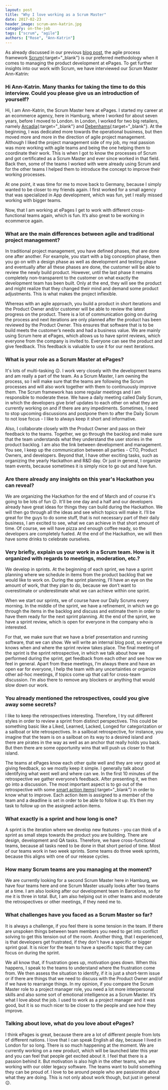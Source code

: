 ```yaml
---
layout: post
title: "Why I love working as a Scrum Master"
date: 2017-02-23
header_image: scrum-ann-katrin.jpg
category: on-the-job
tags: ["scrum", "agile"]
authors: ["Rose", "Ann-Katrin"]
---
```


As already discussed in our previous [blog post](/blog/methods-and-tools/getting-twice-the-things-done-in-half-the-time/), the agile process framework [Scrum](https://www.scrum.org/resources/what-is-scrum){:target="_blank"} is our preferred methodology when it comes to managing the product development at ePages.
To get further insights into our work with Scrum, we have interviewed our Scrum Master Ann-Katrin:

### Hi Ann-Katrin. Many thanks for taking the time to do this interview. Could you please give us an introduction of yourself?

Hi, I am Ann-Katrin, the Scrum Master here at ePages.
I started my career at an ecommerce agency, here in Hamburg, where I worked for about seven years, before I moved to London.
In London, I worked for two big retailers, namely [Arcadia](https://www.arcadiagroup.co.uk/){:target="_blank"} and [Debenhams](http://www.debenhams.com/){:target="_blank"}.
At the beginning, I was dedicated more towards the operational business, but then moved more and more in the direction of agile project management.
Although I liked the project management side of my job, my real passion was more working with agile teams and being the one helping them to coordinate their work.
This is when I got to know the processes of Scrum and got certificated as a Scrum Master and ever since worked in that field.
Back then, some of the teams I worked with were already using Scrum and for the other teams I helped them to introduce the concept to improve their working processes.

At one point, it was time for me to move back to Germany, because I simply wanted to be closer to my friends again.
I first worked for a small agency that was specialized in App development, which was fun, yet I really missed working with bigger teams.

Now, that I am working at ePages I get to work with different cross-functional teams again, which is fun.
It’s also great to be working in ecommerce again.

### What are the main differences between agile and traditional project management?

In traditional project management, you have defined phases, that are done one after another.
For example, you start with a big conception phase, then you go on with a design phase as well as development and testing phase and eventually after all these phases are done, the customer will be able to review the newly build product.
However, until the last phase it remains completely non-transparent to the customer on what exactly the development team has been built.
Only at the end, they will see the product and might realize that they changed their mind and demand some product adjustments.
This is what makes the project inflexible.

Whereas with an agile approach, you build a product in short iterations and the Product Owner and/or customer will be able to review the latest progress on the product.
There is a lot of communication going on during the process and next iterations are only planned after the product has been reviewed by the Product Owner.
This ensures that software that is to be build meets the customer’s needs and had a business value.
We are mainly using Scrum here at ePages, which allows us to have sprint reviews, which everyone from the company is invited to.
Everyone can see the product and give feedback.
This feedback is valuable to use it for our next iterations.

### What is your role as a Scrum Master at ePages?

It's lots of multi-tasking 😉.
I work very closely with the development teams and am really a part of the team.
As a Scrum Master, I am owning the process, so I will make sure that the teams are following the Scrum processes and will also work together with them to continuously improve them.
The Scrum framework has some regular meetings and I am responsible to moderate these.
We have a daily meeting called Daily Scrum, in which the developers give brief updates to each other on what they are currently working on and if there are any impediments.
Sometimes, I need to stop upcoming discussions and postpone them to after the Daily Scrum to not lose focus - I like to always keep it short and informative.

Also, I collaborate closely with the Product Owner and pass on their feedback to the teams.
Together, we go through the backlog and make sure that the team understands what they understand the user stories in the product backlog.
I am also the link between development and management.
You see, I keep up the communication between all parties - CTO, Product Owners, and developers.
Beyond that, I have other exciting tasks, such as organizing the yearly Hackathon and R&amp;D day.
Or just in general, I organize team events, because sometimes it is simply nice to go out and have fun.

### Are there already any insights on this year's Hackathon you can reveal?

We are organizing the Hackathon for the end of March and of course it's going to be lots of fun 😉.
It'll be one day and a half and our developers already have great ideas for things they can build during the Hackathon.
We will then go through all the ideas and see which topics will make it.
I’ll be great for the guys to do some stuff, that is not necessary part of their daily business, I am excited to see, what we can achieve in that short amount of time.
Of course, we will have pizza and enough coffee ready, so the developers are completely fueled.
At the end of the Hackathon, we will then have some drinks to celebrate ourselves.

### Very briefly, explain us your work in a Scrum team. How is it organized with regards to meetings, moderation, etc.?

We develop in sprints.
At the beginning of each sprint, we have a sprint planning where we schedule in items from the product backlog that we would like to work on.
During the sprint planning, I’ll have an eye on the amount of work, that they plan to do, because we don’t want to overestimate or underestimate what we can achieve within one sprint.

When we start our sprints, we of course have our Daily Scrums every morning.
In the middle of the sprint, we have a refinement, in which we go through the items in the backlog and discuss and estimate them in order to have them ready for the next sprint planning.
At the end of the sprint, we have a sprint review, which is open for everyone in the company who is interested.

For that, we make sure that we have a brief presentation and running software, that we can show.
We will write an internal blog post, so everyone knows when and where the sprint review takes place.
The final meeting of the sprint is the sprint retrospective, in which we talk about how we performed during the sprint, get feedback from each other and see how we feel in general.
Apart from these meetings, I’m always there and have an open ear for everyone, I help the team with any uncertainties or organize other ad-hoc meetings, if topics come up that call for cross-team discussion.
I’m also there to remove any blockers or anything that would slow down our work.

### You already mentioned the retrospectives, could you give away some secrets?

I like to keep the retrospectives interesting.
Therefore, I try out different styles in order to review a sprint from distinct perspectives.
This could be something basic like a Liked, Learned, Lacked, Longed for categorization or a sailboat or kite retrospectives.
In a sailboat retrospective, for instance, you imagine that the team is on a sailboat on its way to a desired island and there are pirates in the way as well as an anchor that really holds you back.
But then there are some opportunity wins that will push us closer to that island.

The teams at ePages know each other quite well and they are very good at giving feedback, so we mostly keep it simple.
I generally talk about identifying what went well and where can we.
In the first 10 minutes of the retrospective we gather everyone’s feedback. After presenting it, we then go into a discussion.
The most important aspect is to go out of the retrospective with some [smart action items](http://agileinaflash.blogspot.de/2009/06/smart-goals.html){:target="_blank"} in order to know what to improve.
Each action item is assigned to a member of the team and a deadline is set in order to be able to follow it up.
It’s then my task to follow up on the assigned action items.

### What exactly is a sprint and how long is one?

A sprint is the iteration where we develop new features - you can think of a sprint as small steps towards the product you are building.
There are design, development and QA tasks.
Therefore, we have cross-functional teams, because all tasks need to be done in that short period of time.
Most of our teams work in two week sprints.
Some teams do three week sprints, because this aligns with one of our release cycles.

### How many Scrum teams are you managing at the moment?

We are currently looking for a second Scrum Master here in Hamburg, we have four teams here and one Scrum Master usually looks after two teams at a time.
I am also looking after our development team in Barcelona, so for me it is three in total.
But, I am also helping out in other teams and moderate the retrospectives or other meetings, if they need me to.

### What challenges have you faced as a Scrum Master so far?

It is always a challenge, if you feel there is some tension in the team.
If there are unspoken things between team members you need to get into conflict solving to get this tension out of the room.
Another thing, that I experienced, is that developers get frustrated, if they don't have a specific or bigger sprint goal.
It is nicer for the team to have a specific topic that they can focus on during the sprint.

We all know that, if frustration goes up, motivation goes down.
When this happens, I speak to the teams to understand where the frustration come from.
We then assess the situation to identify, if it is just a short-term issue or if there are things that we need to discuss with the Product Owner and/of if we have to rearrange things.
In my opinion, if you compare the Scrum Master role to a project manager role, you need a lot more interpersonal skills and also some sort of emotional intelligence as a Scrum Master.
It’s what I love about the job.
I used to work as a project manager and it was good, but it is so much nicer to be closer to the people and see how they improve.

### Talking about love, what do you love about ePages?

I think ePages is great, because there are a lot of different people from lots of different nations.
I love that I can speak English all day, because I lived in London for so long.
There is so much happening at the moment.
We are currently working on a new product, which will be launched later this year and you can feel that people get excited about it. I feel that there is a passion behind it.
But motivation is also high in the other teams, who are working with our older legacy software.
The teams want to build something they can be proud of.
I love to be around people who are passionate about what they are doing.
This is not only about work though, but just in general 😉.
